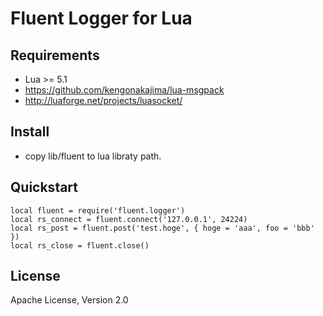 # Fluent Logger for Lua

## Requirements
- Lua >= 5.1
- https://github.com/kengonakajima/lua-msgpack
- http://luaforge.net/projects/luasocket/ 

## Install
- copy lib/fluent to lua libraty path.

## Quickstart

    local fluent = require('fluent.logger')
    local rs_connect = fluent.connect('127.0.0.1', 24224)
    local rs_post = fluent.post('test.hoge', { hoge = 'aaa', foo = 'bbb' })
    local rs_close = fluent.close()

## License
Apache License, Version 2.0
